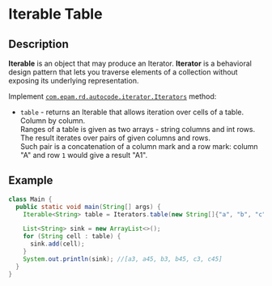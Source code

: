 # Iterable Table

## Description
**Iterable** is an object that may produce an Iterator. **Iterator** is a behavioral design pattern that lets you traverse elements of a collection without exposing its underlying representation.

Implement [`com.epam.rd.autocode.iterator.Iterators`](src/main/java/com/epam/rd/autocode/iterator/Iterators.java) method:
- `table` - returns an Iterable that allows iteration over cells of a table. Column by column.\
  Ranges of a table is given as two arrays - string columns and int rows.\
  The result iterates over pairs of given columns and rows.\
  Such pair is a concatenation of a column mark and a row mark: column "A" and row `1` would give a result "A1".
  
## Example

```java
class Main {
  public static void main(String[] args) {
    Iterable<String> table = Iterators.table(new String[]{"a", "b", "c"}, new int[]{3, 45});

    List<String> sink = new ArrayList<>();
    for (String cell : table) {
      sink.add(cell);
    }
    System.out.println(sink); //[a3, a45, b3, b45, c3, c45]
  }
}
```